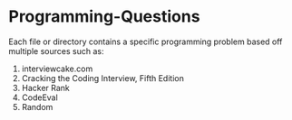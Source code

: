 # Programming-Questions
Each file or directory contains a specific programming problem based off multiple sources such as:

1. interviewcake.com
2. Cracking the Coding Interview, Fifth Edition
3. Hacker Rank
4. CodeEval
5. Random

